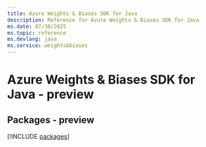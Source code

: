 ```yaml
---
title: Azure Weights & Biases SDK for Java
description: Reference for Azure Weights & Biases SDK for Java
ms.date: 07/30/2025
ms.topic: reference
ms.devlang: java
ms.service: weights&biases
---
```

# Azure Weights & Biases SDK for Java - preview
## Packages - preview
[!INCLUDE [packages](weights-&-biases-index.md)]